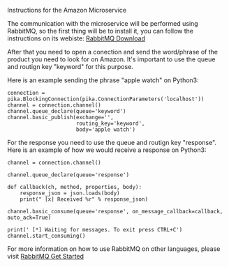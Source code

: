 Instructions for the Amazon Microservice

The communication with the microservice will be performed using RabbitMQ, so the first thing will be to install it, you can follow the instructions on its webiste: [RabbitMQ Download](https://www.rabbitmq.com/download.html)

After that you need to open a conection and send the word/phrase of the product you need to look for on Amazon. It's important to use the queue  and routign key "keyword" for this purpose.

Here is an example sending the phrase "apple watch" on Python3:

```
connection = pika.BlockingConnection(pika.ConnectionParameters('localhost'))
channel = connection.channel()
channel.queue_declare(queue='keyword')
channel.basic_publish(exchange='',
                      routing_key='keyword',
                      body='apple watch')
```
                      
For the response you need to use the queue  and routign key "response". Here is an example of how we would receive a response on Python3:

```
channel = connection.channel()

channel.queue_declare(queue='response')

def callback(ch, method, properties, body):
    response_json = json.loads(body)
    print(" [x] Received %r" % response_json)

channel.basic_consume(queue='response', on_message_callback=callback, auto_ack=True)

print(' [*] Waiting for messages. To exit press CTRL+C')
channel.start_consuming()
```

For more information on how to use RabbitMQ on other languages, please visit [RabbitMQ Get Started](https://www.rabbitmq.com/getstarted.html)
